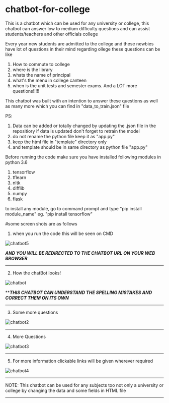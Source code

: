 # chatbot-for-college
This is a chatbot which can be used for any university or college, this chatbot can answer low to medium difficulty questions and can assist students/teachers and other officials college


Every year new students are admitted to the college and these newbies have lot of questions in their mind regarding ollege
these questions can be like
1. How to commute to college
2. where is the library
3. whats the name of principal
4. what's the menu in college canteen
5. when is the unit tests and semester exams.
And a LOT more questions!!!!!

This chatbot was built with an intention to answer these questions as well as many more which you can find in "data_to_train.json" file

PS:
1)  Data can be added or totally changed by updating the .json file in the repositiory
if data is updated don't forget to retrain the model
2)  do not rename the python file keep it as "app.py"
3)  keep the html file in "template" directory only
4)  and template should be in same directory as python file "app.py"


Before running the code make sure you have installed following modules in python 3.6
1) tensorflow
2) tflearn
3) nltk
4) difflib
5) numpy
6) flask

to install any module, go to command prompt and type "pip install module_name" eg. "pip install tensorflow"


#some screen shots are as follows

1. when you run the code this will be seen on CMD

![chatbot5](https://user-images.githubusercontent.com/53445466/67095104-c7431800-f1d2-11e9-9d3b-28c168e5f40d.png)

***************************AND YOU WILL BE REDIRECTED TO THE CHATBOT URL ON YOUR WEB BROWSER***************************
*****************************************************************************
2) How the chatBot looks!

![chatbot](https://user-images.githubusercontent.com/53445466/67095269-23a63780-f1d3-11e9-871d-6cf958d4e3db.png)

*****************THIS CHATBOT CAN UNDERSTAND THE SPELLING MISTAKES AND CORRECT THEM ON ITS OWN***************
*****************************************************************************
3) Some more questions

![chatbot2](https://user-images.githubusercontent.com/53445466/67095280-29038200-f1d3-11e9-890c-acd8a7aa397c.png)
*****************************************************************************
4)  More Questions

![chatbot3](https://user-images.githubusercontent.com/53445466/67095290-2d2f9f80-f1d3-11e9-953b-a9cae0219312.png)
*****************************************************************************
5) For more information clickable links will be given wherever required

![chatbot4](https://user-images.githubusercontent.com/53445466/67095297-33be1700-f1d3-11e9-913c-907452c69be4.png)


*****************************************************************************
NOTE:
This chatbot can be used for any subjects too not only a university or college
by changing the data and some fields in HTML file
*****************************************************************************
